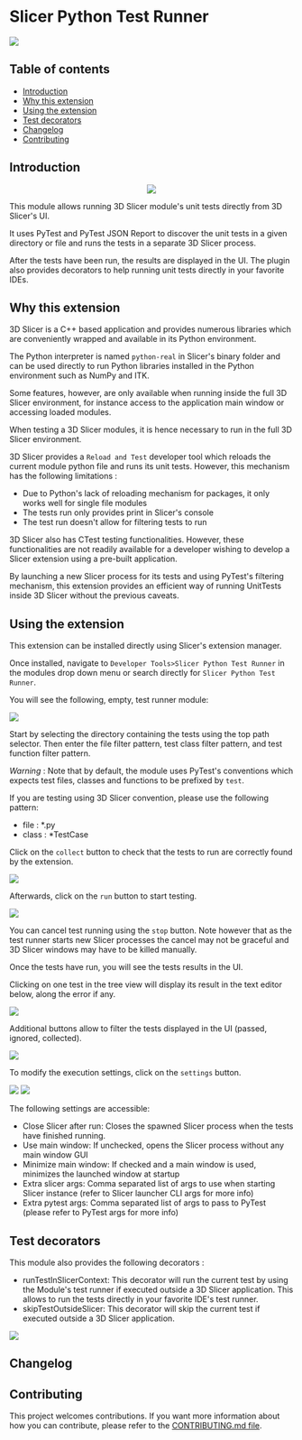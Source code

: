 # Slicer Python Test Runner

<img src="https://github.com/KitwareMedical/SlicerPythonTestRunner/raw/main/Screenshots/0.png"/>

## Table of contents

* [Introduction](#introduction)
* [Why this extension](#why-this-extension)
* [Using the extension](#using-the-extension)
* [Test decorators](#test-decorators)
* [Changelog](#changelog)
* [Contributing](#contributing)

## Introduction

<div style="text-align:center">
<img class="center" src="https://github.com/KitwareMedical/SlicerPythonTestRunner/raw/main/SlicerPythonTestRunner.png"/>
</div>

This module allows running 3D Slicer module's unit tests directly from 3D Slicer's UI.

It uses PyTest and PyTest JSON Report to discover the unit tests in a given directory or file and runs the tests in a 
separate 3D Slicer process.

After the tests have been run, the results are displayed in the UI.
The plugin also provides decorators to help running unit tests directly in your favorite IDEs.

## Why this extension

3D Slicer is a C++ based application and provides numerous libraries which are conveniently wrapped and available in 
its Python environment. 

The Python interpreter is named `python-real` in Slicer's binary folder and can be used directly to run Python libraries
installed in the Python environment such as NumPy and ITK.

Some features, however, are only available when running inside the full 3D Slicer environment, for instance access to 
the application main window or accessing loaded modules.

When testing a 3D Slicer modules, it is hence necessary to run in the full 3D Slicer environment.

3D Slicer provides a `Reload and Test` developer tool which reloads the current module python file and runs its unit
tests. However, this mechanism has the following limitations :
* Due to Python's lack of reloading mechanism for packages, it only works well for single file modules
* The tests run only provides print in Slicer's console 
* The test run doesn't allow for filtering tests to run

3D Slicer also has CTest testing functionalities. However, these functionalities are not readily available for
a developer wishing to develop a Slicer extension using a pre-built application.

By launching a new Slicer process for its tests and using PyTest's filtering mechanism, this extension provides an
efficient way of running UnitTests inside 3D Slicer without the previous caveats.

## Using the extension

This extension can be installed directly using Slicer's extension manager.

Once installed, navigate to `Developer Tools>Slicer Python Test Runner` in the modules drop down menu or search directly
for `Slicer Python Test Runner`.

You will see the following, empty, test runner module:

<img class="center" src="https://github.com/KitwareMedical/SlicerPythonTestRunner/raw/main/Screenshots/2.png"/>

Start by selecting the directory containing the tests using the top path selector.
Then enter the file filter pattern, test class filter pattern, and test function filter pattern.

*Warning* : Note that by default, the module uses PyTest's conventions which expects test files, classes and functions
to be prefixed by `test`.

If you are testing using 3D Slicer convention, please use the following pattern:
* file : *.py
* class : *TestCase

Click on the `collect` button to check that the tests to run are correctly found by the extension.

<img class="center" src="https://github.com/KitwareMedical/SlicerPythonTestRunner/raw/main/Screenshots/3.png"/>

Afterwards, click on the `run` button to start testing.

<img class="center" src="https://github.com/KitwareMedical/SlicerPythonTestRunner/raw/main/Screenshots/4.png"/>

You can cancel test running using the `stop` button. Note however that as the test runner starts new Slicer processes
the cancel may not be graceful and 3D Slicer windows may have to be killed manually.

Once the tests have run, you will see the tests results in the UI.

Clicking on one test in the tree view will display its result in the text editor below, along the error if any.

<img class="center" src="https://github.com/KitwareMedical/SlicerPythonTestRunner/raw/main/Screenshots/5.png"/>

Additional buttons allow to filter the tests displayed in the UI (passed, ignored, collected).

<img class="center" src="https://github.com/KitwareMedical/SlicerPythonTestRunner/raw/main/Screenshots/6.png"/>

To modify the execution settings, click on the `settings` button.

<img class="center" src="https://github.com/KitwareMedical/SlicerPythonTestRunner/raw/main/Screenshots/7.png"/>

<img class="center" src="https://github.com/KitwareMedical/SlicerPythonTestRunner/raw/main/Screenshots/8.png"/>

The following settings are accessible: 
* Close Slicer after run: Closes the spawned Slicer process when the tests have finished running.
* Use main window: If unchecked, opens the Slicer process without any main window GUI
* Minimize main window: If checked and a main window is used, minimizes the launched window at startup
* Extra slicer args: Comma separated list of args to use when starting Slicer instance (refer to Slicer launcher CLI args for more info)
* Extra pytest args: Comma separated list of args to pass to PyTest (please refer to PyTest args for more info)


## Test decorators

This module also provides the following decorators : 
* runTestInSlicerContext: This decorator will run the current test by using the Module's test runner if executed 
    outside a 3D Slicer application. This allows to run the tests directly in your favorite IDE's test runner.
* skipTestOutsideSlicer: This decorator will skip the current test if executed outside a 3D Slicer application.

<img class="center" src="https://github.com/KitwareMedical/SlicerPythonTestRunner/raw/main/Screenshots/9.png"/>

## Changelog


## Contributing

This project welcomes contributions. If you want more information about how you can contribute, please refer to
the [CONTRIBUTING.md file](CONTRIBUTING.md).
